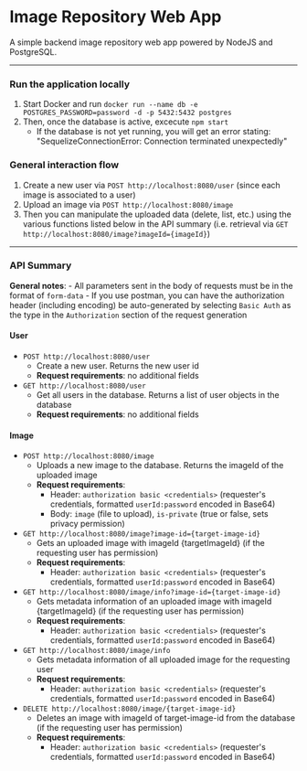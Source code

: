 # Image Repository Web App
A simple backend image repository web app powered by NodeJS and PostgreSQL.


------
### Run the application locally
1. Start Docker and run `docker run --name db -e POSTGRES_PASSWORD=password -d -p 5432:5432 postgres`
2. Then, once the database is active, excecute `npm start`
    - If the database is not yet running, you will get an error stating: "SequelizeConnectionError: Connection terminated unexpectedly"


### General interaction flow
1. Create a new user via `POST http://localhost:8080/user` (since each image is associated to a user)
2. Upload an image via `POST http://localhost:8080/image`
3. Then you can manipulate the uploaded data (delete, list, etc.) using the various functions listed below in the API summary (i.e. retrieval via `GET http://localhost:8080/image?imageId={imageId}`) 


------
### API Summary
**General notes**:
    - All parameters sent in the body of requests must be in the format of `form-data`
    - If you use postman, you can have the authorization header (including encoding) be auto-generated by selecting `Basic Auth` as the
      type in the `Authorization` section of the request generation
#### User
- `POST http://localhost:8080/user` 
    - Create a new user. Returns the new user id
    - **Request requirements**: no additional fields
- `GET http://localhost:8080/user`
    - Get all users in the database. Returns a list of user objects in the database
    - **Request requirements**: no additional fields

#### Image
- `POST http://localhost:8080/image`
    - Uploads a new image to the database. Returns the imageId of the uploaded image
    - **Request requirements**: 
        - Header: `authorization basic <credentials>` (requester's credentials, formatted `userId:password` encoded in Base64) 
        - Body: `image` (file to upload), `is-private` (true or false, sets privacy permission)
- `GET http://localhost:8080/image?image-id={target-image-id}`
    - Gets an uploaded image with imageId {targetImageId} (if the requesting user has permission)
    - **Request requirements**: 
       - Header: `authorization basic <credentials>` (requester's credentials, formatted `userId:password` encoded in Base64) 
- `GET http://localhost:8080/image/info?image-id={target-image-id}`
    - Gets metadata information of an uploaded image with imageId {targetImageId} (if the requesting user has permission)
    - **Request requirements**: 
        - Header: `authorization basic <credentials>` (requester's credentials, formatted `userId:password` encoded in Base64) 
- `GET http://localhost:8080/image/info`
    - Gets metadata information of all uploaded image for the requesting user
    - **Request requirements**: 
        - Header: `authorization basic <credentials>` (requester's credentials, formatted `userId:password` encoded in Base64) 
- `DELETE http://localhost:8080/image/{target-image-id}`
    - Deletes an image with imageId of target-image-id from the database (if the requesting user has permission)
    - **Request requirements**:
        - Header: `authorization basic <credentials>` (requester's credentials, formatted `userId:password` encoded in Base64) 





